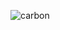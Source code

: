 ![carbon](https://github.com/Dark-Impulse-X/.github/assets/133076612/89339327-f05d-4432-aa5b-801b0ebdbe9c)
